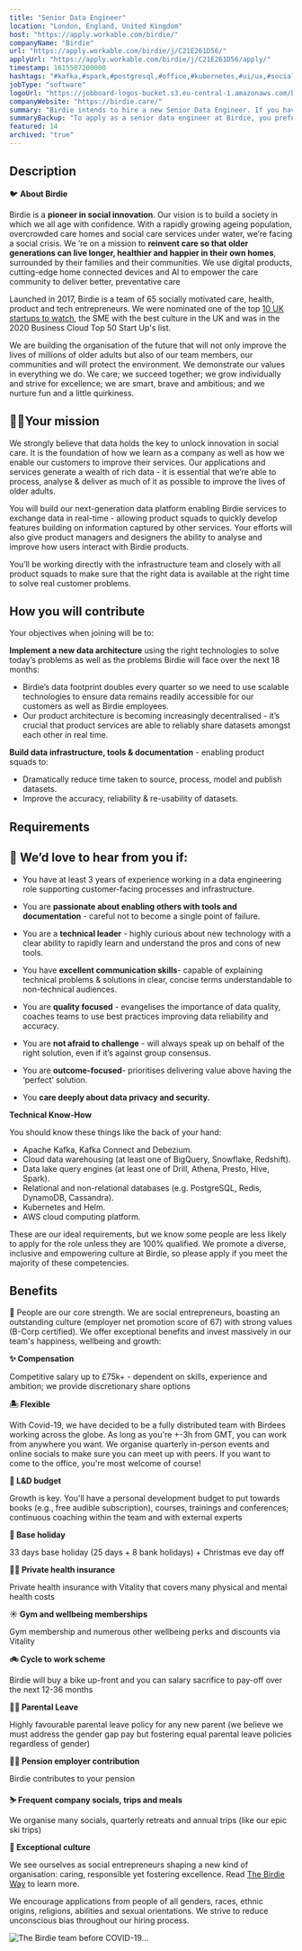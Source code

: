```yaml
---
title: "Senior Data Engineer"
location: "London, England, United Kingdom"
host: "https://apply.workable.com/birdie/"
companyName: "Birdie"
url: "https://apply.workable.com/birdie/j/C21E261D56/"
applyUrl: "https://apply.workable.com/birdie/j/C21E261D56/apply/"
timestamp: 1615507200000
hashtags: "#kafka,#spark,#postgresql,#office,#kubernetes,#ui/ux,#socialmedia,#aws,#management,#redis,#dynamodb"
jobType: "software"
logoUrl: "https://jobboard-logos-bucket.s3.eu-central-1.amazonaws.com/birdie"
companyWebsite: "https://birdie.care/"
summary: "Birdie intends to hire a new Senior Data Engineer. If you have 3 years of experience working in a data engineering role supporting customer-facing processes and infrastructure, consider applying."
summaryBackup: "To apply as a senior data engineer at Birdie, you preferably need to have some knowledge of: #socialmedia, #aws, #spark."
featured: 14
archived: "true"
---
```


## Description

🐦 **About Birdie**

Birdie is a **pioneer in social innovation**. Our vision is to build a society in which we all age with confidence. With a rapidly growing ageing population, overcrowded care homes and social care services under water, we’re facing a social crisis. We ’re on a mission to **reinvent care so that older generations can live longer, healthier and happier in their own homes**, surrounded by their families and their communities. We use digital products, cutting-edge home connected devices and AI to empower the care community to deliver better, preventative care

Launched in 2017, Birdie is a team of 65 socially motivated care, health, product and tech entrepreneurs. We were nominated one of the top [10 UK startups to watch](https://www.eu-startups.com/2019/01/10-uk-startups-to-look-out-for-in-2019/), the SME with the best culture in the UK and was in the 2020 Business Cloud Top 50 Start Up's list.

We are building the organisation of the future that will not only improve the lives of millions of older adults but also of our team members, our communities and will protect the environment. We demonstrate our values in everything we do. We care; we succeed together; we grow individually and strive for excellence; we are smart, brave and ambitious; and we nurture fun and a little quirkiness.

## 🦸‍♀️Your mission

We strongly believe that data holds the key to unlock innovation in social care. It is the foundation of how we learn as a company as well as how we enable our customers to improve their services. Our applications and services generate a wealth of rich data - it is essential that we’re able to process, analyse & deliver as much of it as possible to improve the lives of older adults.

You will build our next-generation data platform enabling Birdie services to exchange data in real-time - allowing product squads to quickly develop features building on information captured by other services. Your efforts will also give product managers and designers the ability to analyse and improve how users interact with Birdie products.

You’ll be working directly with the infrastructure team and closely with all product squads to make sure that the right data is available at the right time to solve real customer problems.

## How you will contribute

Your objectives when joining will be to:

**Implement a new data architecture** using the right technologies to solve today’s problems as well as the problems Birdie will face over the next 18 months:

*   Birdie’s data footprint doubles every quarter so we need to use scalable technologies to ensure data remains readily accessible for our customers as well as Birdie employees.
*   Our product architecture is becoming increasingly decentralised - it’s crucial that product services are able to reliably share datasets amongst each other in real time.

**Build data infrastructure, tools & documentation** - enabling product squads to:

*   Dramatically reduce time taken to source, process, model and publish datasets.
*   Improve the accuracy, reliability & re-usability of datasets.

## Requirements

## 🤩 We’d love to hear from you if:

*   You have at least 3 years of experience working in a data engineering role supporting customer-facing processes and infrastructure.

*   You are **passionate about enabling others with tools and documentation** - careful not to become a single point of failure.
*   You are a **technical leader** - highly curious about new technology with a clear ability to rapidly learn and understand the pros and cons of new tools.
*   You have **excellent communication skills**\- capable of explaining technical problems & solutions in clear, concise terms understandable to non-technical audiences.
*   You are **quality focused** - evangelises the importance of data quality, coaches teams to use best practices improving data reliability and accuracy.
*   You are **not afraid to challenge** - will always speak up on behalf of the right solution, even if it’s against group consensus.
*   You are **outcome-focused**\- prioritises delivering value above having the ‘perfect’ solution.
*   You **care deeply about data privacy and security.**

**Technical Know-How**

You should know these things like the back of your hand:

*   Apache Kafka, Kafka Connect and Debezium.
*   Cloud data warehousing (at least one of BigQuery, Snowflake, Redshift).
*   Data lake query engines (at least one of Drill, Athena, Presto, Hive, Spark).
*   Relational and non-relational databases (e.g. PostgreSQL, Redis, DynamoDB, Cassandra).
*   Kubernetes and Helm.
*   AWS cloud computing platform.

These are our ideal requirements, but we know some people are less likely to apply for the role unless they are 100% qualified. We promote a diverse, inclusive and empowering culture at Birdie, so please apply if you meet the majority of these competencies.

## Benefits

🙌 People are our core strength. We are social entrepreneurs, boasting an outstanding culture (employer net promotion score of 67) with strong values (B-Corp certified). We offer exceptional benefits and invest massively in our team's happiness, wellbeing and growth:

**✨ Compensation**

Competitive salary up to £75k+ - dependent on skills, experience and ambition; we provide discretionary share options

**🏝 Flexible**

With Covid-19, we have decided to be a fully distributed team with Birdees working across the globe. As long as you're +-3h from GMT, you can work from anywhere you want. We organise quarterly in-person events and online socials to make sure you can meet up with peers. If you want to come to the office, you're most welcome of course!

**🌱 L&D budget**

Growth is key. You'll have a personal development budget to put towards books (e.g., free audible subscription), courses, trainings and conferences; continuous coaching within the team and with external experts

**🌴 Base holiday**

33 days base holiday (25 days + 8 bank holidays) + Christmas eve day off

**👩‍⚕️ Private health insurance**

Private health insurance with Vitality that covers many physical and mental health costs

**☀️ Gym and wellbeing memberships**

Gym membership and numerous other wellbeing perks and discounts via Vitality

**🚲 Cycle to work scheme**

Birdie will buy a bike up-front and you can salary sacrifice to pay-off over the next 12-36 months

**👼🏽 Parental Leave**

Highly favourable parental leave policy for any new parent (we believe we must address the gender gap pay but fostering equal parental leave policies regardless of gender)

**👵🏻 Pension employer contribution**

Birdie contributes to your pension

**⛷ Frequent company socials, trips and meals**

We organise many socials, quarterly retreats and annual trips (like our epic ski trips)

**🤗 Exceptional culture**

We see ourselves as social entrepreneurs shaping a new kind of organisation: caring, responsible yet fostering excellence. Read [The Birdie Way](https://birdie.care/blog/the-birdie-way-how-we-are-building-the-best-place-to-work-one-day-at-a-time) to learn more.

We encourage applications from people of all genders, races, ethnic origins, religions, abilities and sexual orientations. We strive to reduce unconscious bias throughout our hiring process.

![](https://workablehr.s3.amazonaws.com/uploads/photos/342373/e0b28987347c16d2ed682d74d83d57c6.jpg "The Birdie team before COVID-19...")

